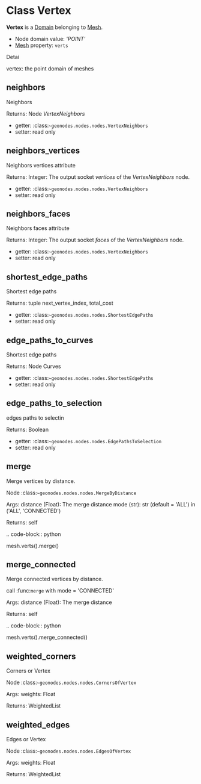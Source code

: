 
# Class Vertex

**Vertex** is a [Domain](Domain.md) belonging to [Mesh](Mesh.md).
- Node domain value: *'POINT'*
- [Mesh](Mesh.md) property: `verts`



Detai


vertex: the point domain of meshes


## neighbors

Neighbors

Returns:
  Node *VertexNeighbors*
  
- getter: :class:`~geonodes.nodes.nodes.VertexNeighbors`
- setter: read only
  
  
  

## neighbors_vertices

Neighbors vertices attribute

Returns:
  Integer: The output socket *vertices* of the *VertexNeighbors* node.
  
- getter: :class:`~geonodes.nodes.nodes.VertexNeighbors`
- setter: read only
  
  
  

## neighbors_faces

Neighbors faces attribute

Returns:
  Integer: The output socket *faces* of the *VertexNeighbors* node.
  
- getter: :class:`~geonodes.nodes.nodes.VertexNeighbors`
- setter: read only
  
  
  

## shortest_edge_paths

Shortest edge paths

Returns:
  tuple next_vertex_index, total_cost
  
- getter: :class:`~geonodes.nodes.nodes.ShortestEdgePaths`
- setter: read only
  
  
  

## edge_paths_to_curves

Shortest edge paths

Returns:
  Node Curves
  
- getter: :class:`~geonodes.nodes.nodes.ShortestEdgePaths`
- setter: read only
  
  
  

## edge_paths_to_selection

edges paths to selectin

Returns:
  Boolean
  
- getter: :class:`~geonodes.nodes.nodes.EdgePathsToSelection`
- setter: read only
  
  
  

## merge

Merge vertices by distance.

Node :class:`~geonodes.nodes.nodes.MergeByDistance`

Args:
  distance (Float): The merge distance
  mode (str): str (default = 'ALL') in ('ALL', 'CONNECTED')        
  
Returns:
  self
  
.. code-block:: python

  mesh.verts().merge()
  
  

## merge_connected

Merge connected vertices by distance.

call :func:`merge` with mode = 'CONNECTED'

Args:
  distance (Float): The merge distance
  
Returns:
  self
  
.. code-block:: python

  mesh.verts().merge_connected()
  
  

## weighted_corners

Corners or Vertex

Node :class:`~geonodes.nodes.nodes.CornersOfVertex`

Args:
  weights: Float
  
Returns:
  WeightedList
  
  

## weighted_edges

Edges or Vertex

Node :class:`~geonodes.nodes.nodes.EdgesOfVertex`

Args:
  weights: Float
  
Returns:
  WeightedList
  
  
  
